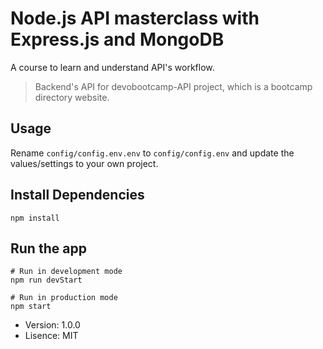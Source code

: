 # Node.js API masterclass with Express.js and MongoDB

A course to learn and understand API's workflow.

> Backend's API for devobootcamp-API project, which is a bootcamp directory website.

## Usage 

Rename ```config/config.env.env``` to ```config/config.env``` and update the values/settings to your own project.

## Install Dependencies

```
npm install
```

## Run the app
```
# Run in development mode
npm run devStart

# Run in production mode
npm start
```

- Version: 1.0.0
- Lisence: MIT
